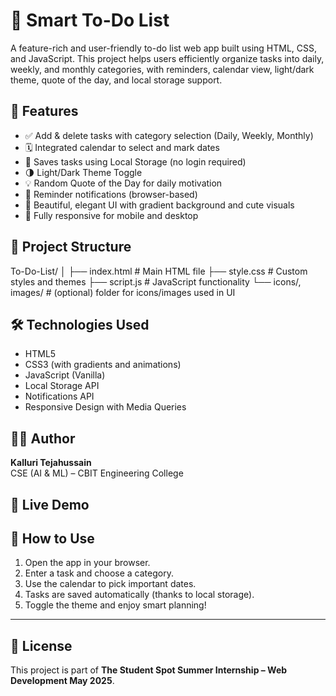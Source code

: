 # 📝 Smart To-Do List
A feature-rich and user-friendly to-do list web app built using HTML, CSS, and JavaScript. This project helps users efficiently organize tasks into daily, weekly, and monthly categories, with reminders, calendar view, light/dark theme, quote of the day, and local storage support.



## 🚀 Features

- ✅ Add & delete tasks with category selection (Daily, Weekly, Monthly)
- 🗓️ Integrated calendar to select and mark dates
- 💾 Saves tasks using Local Storage (no login required)
- 🌗 Light/Dark Theme Toggle
- 💡 Random Quote of the Day for daily motivation
- 🔔 Reminder notifications (browser-based)
- 🎨 Beautiful, elegant UI with gradient background and cute visuals
- 📱 Fully responsive for mobile and desktop



## 📂 Project Structure



To-Do-List/
│
├── index.html         # Main HTML file
├── style.css          # Custom styles and themes
├── script.js          # JavaScript functionality
└── icons/, images/    # (optional) folder for icons/images used in UI


## 🛠️ Technologies Used

- HTML5
- CSS3 (with gradients and animations)
- JavaScript (Vanilla)
- Local Storage API
- Notifications API
- Responsive Design with Media Queries


## 🙋‍♂️ Author

**Kalluri Tejahussain**  
CSE (AI & ML) – CBIT Engineering College


## 🔗 Live Demo



## 📌 How to Use

1. Open the app in your browser.
2. Enter a task and choose a category.
3. Use the calendar to pick important dates.
4. Tasks are saved automatically (thanks to local storage).
5. Toggle the theme and enjoy smart planning!
---

## 📃 License

This project is part of **The Student Spot Summer Internship – Web Development May 2025**.



